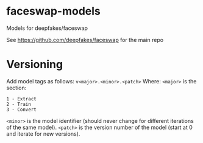 # faceswap-models
Models for deepfakes/faceswap

See https://github.com/deepfakes/faceswap for the main repo

# Versioning
Add model tags as follows:
`v<major>.<minor>.<patch>`
Where: 
`<major>` is the section:
```
1 - Extract
2 - Train
3 - Convert
```
`<minor>` is the model identifier (should never change for different iterations of the same model).
`<patch>` is the version number of the model (start at 0 and iterate for new versions).
